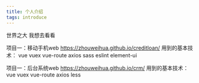 ```yaml
---
title: 个人介绍
tags: introduce
---
```

世界之大 我想去看看

项目一：移动手机web  https://zhouweihua.github.io/creditloan/ 
用到的基本技术： vue vuex vue-route axios sass eslint element-ui 

项目一：后台系统web  https://zhouweihua.github.io/crm/
用到的基本技术： vue vuex vue-route axios less